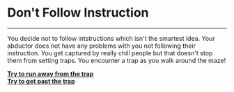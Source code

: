 # Don't Follow Instruction

---

You decide not to follow intstructions which isn't the smartest idea. Your abductor does not have any problems with you not following their instruction. You get captured by really chill people but that doesn't stop them from setting traps. You encounter a trap as you walk around the maze!

[**Try to run away from the trap**](../scream/fall-in.md)  
[**Try to get past the trap**](caught-trap.md)


